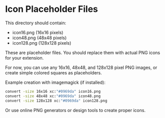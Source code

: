 # Icon Placeholder Files

This directory should contain:
- icon16.png (16x16 pixels)
- icon48.png (48x48 pixels)  
- icon128.png (128x128 pixels)

These are placeholder files. You should replace them with actual PNG icons for your extension.

For now, you can use any 16x16, 48x48, and 128x128 pixel PNG images, or create simple colored squares as placeholders.

Example creation with imagemagick (if installed):
```bash
convert -size 16x16 xc:"#0969da" icon16.png
convert -size 48x48 xc:"#0969da" icon48.png  
convert -size 128x128 xc:"#0969da" icon128.png
```

Or use online PNG generators or design tools to create proper icons.
